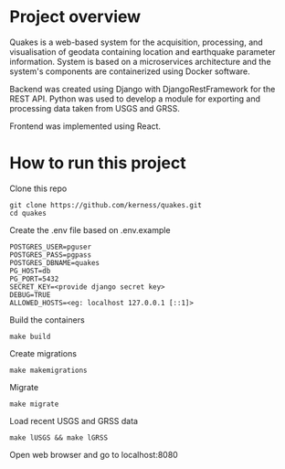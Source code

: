 # Project overview

Quakes is a web-based system for the acquisition, processing, and visualisation of geodata containing location and earthquake parameter information. System is based on a microservices architecture and the system's components are containerized using Docker software. 

Backend was created using Django with DjangoRestFramework for the REST API. Python was used to develop a module for exporting and processing data taken from USGS and GRSS.

Frontend was implemented using React. 


# How to run this project

Clone this repo

    git clone https://github.com/kerness/quakes.git
    cd quakes

Create the .env file based on .env.example

    POSTGRES_USER=pguser
    POSTGRES_PASS=pgpass
    POSTGRES_DBNAME=quakes
    PG_HOST=db
    PG_PORT=5432
    SECRET_KEY=<provide django secret key>
    DEBUG=TRUE
    ALLOWED_HOSTS=<eg: localhost 127.0.0.1 [::1]>

Build the containers

    make build

Create migrations

    make makemigrations

Migrate

    make migrate
 
Load recent USGS and GRSS data

    make lUSGS && make lGRSS


Open web browser and go to localhost:8080

